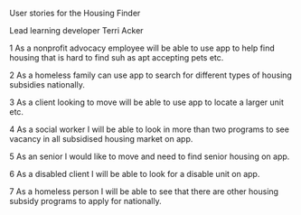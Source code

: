 
User stories for the Housing Finder 

Lead learning developer Terri Acker



1 As a nonprofit advocacy employee will be able to use app to help find housing that is hard to find suh as apt accepting pets etc.

2 As a homeless family can use app to search for different types of housing subsidies nationally.

3 As a client looking to move will be able to use app to locate a larger unit etc.

4 As a social worker I will be able to look in more than two programs to see vacancy in all subsidised housing market on app.

5 As an senior I would like to move and need to find senior housing on app.

6 As a disabled client I will be able to look for a disable unit on app.

7 As a homeless person I will be able to see that there are other housing subsidy programs to apply for nationally.